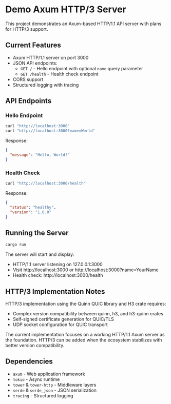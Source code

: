 # Demo Axum HTTP/3 Server

This project demonstrates an Axum-based HTTP/1.1 API server with plans for HTTP/3 support.

## Current Features

- Axum HTTP/1.1 server on port 3000
- JSON API endpoints:
  - `GET /` - Hello endpoint with optional `name` query parameter
  - `GET /health` - Health check endpoint
- CORS support
- Structured logging with tracing

## API Endpoints

### Hello Endpoint
```bash
curl "http://localhost:3000"
curl "http://localhost:3000?name=World"
```

Response:
```json
{
  "message": "Hello, World!"
}
```

### Health Check
```bash
curl "http://localhost:3000/health"
```

Response:
```json
{
  "status": "healthy",
  "version": "1.0.0"
}
```

## Running the Server

```bash
cargo run
```

The server will start and display:
- HTTP/1.1 server listening on 127.0.0.1:3000
- Visit http://localhost:3000 or http://localhost:3000?name=YourName
- Health check: http://localhost:3000/health

## HTTP/3 Implementation Notes

HTTP/3 implementation using the Quinn QUIC library and H3 crate requires:
- Complex version compatibility between quinn, h3, and h3-quinn crates
- Self-signed certificate generation for QUIC/TLS
- UDP socket configuration for QUIC transport

The current implementation focuses on a working HTTP/1.1 Axum server as the foundation. HTTP/3 can be added when the ecosystem stabilizes with better version compatibility.

## Dependencies

- `axum` - Web application framework
- `tokio` - Async runtime
- `tower` & `tower-http` - Middleware layers
- `serde` & `serde_json` - JSON serialization
- `tracing` - Structured logging